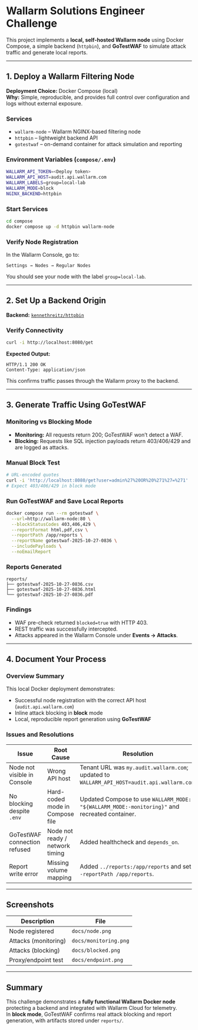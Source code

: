 # Wallarm Solutions Engineer Challenge

This project implements a **local, self-hosted Wallarm node** using Docker Compose, a simple backend (`httpbin`), and **GoTestWAF** to simulate attack traffic and generate local reports.

---

## 1. Deploy a Wallarm Filtering Node

**Deployment Choice:** Docker Compose (local)  
**Why:** Simple, reproducible, and provides full control over configuration and logs without external exposure.

### Services

- `wallarm-node` – Wallarm NGINX-based filtering node  
- `httpbin` – lightweight backend API  
- `gotestwaf` – on-demand container for attack simulation and reporting

### Environment Variables (`compose/.env`)

```bash
WALLARM_API_TOKEN=<Deploy token>
WALLARM_API_HOST=audit.api.wallarm.com
WALLARM_LABELS=group=local-lab
WALLARM_MODE=block
NGINX_BACKEND=httpbin
```

### Start Services
```bash
cd compose
docker compose up -d httpbin wallarm-node
```

### Verify Node Registration
In the Wallarm Console, go to:

```
Settings → Nodes → Regular Nodes
```

You should see your node with the label `group=local-lab`.

---

## 2. Set Up a Backend Origin

**Backend:** [`kennethreitz/httpbin`](https://hub.docker.com/r/kennethreitz/httpbin)

### Verify Connectivity
```bash
curl -i http://localhost:8080/get
```

**Expected Output:**
```
HTTP/1.1 200 OK
Content-Type: application/json
```

This confirms traffic passes through the Wallarm proxy to the backend.

---

## 3. Generate Traffic Using GoTestWAF

### Monitoring vs Blocking Mode
- **Monitoring:** All requests return 200; GoTestWAF won’t detect a WAF.  
- **Blocking:** Requests like SQL injection payloads return 403/406/429 and are logged as attacks.

### Manual Block Test
```bash
# URL-encoded quotes
curl -i 'http://localhost:8080/get?user=admin%27%20OR%20%271%27=%271'
# Expect 403/406/429 in block mode
```

### Run GoTestWAF and Save Local Reports
```bash
docker compose run --rm gotestwaf \
  --url=http://wallarm-node:80 \
  --blockStatusCodes 403,406,429 \
  --reportFormat html,pdf,csv \
  --reportPath /app/reports \
  --reportName gotestwaf-2025-10-27-0836 \
  --includePayloads \
  --noEmailReport
```

### Reports Generated
```
reports/
├── gotestwaf-2025-10-27-0836.csv
├── gotestwaf-2025-10-27-0836.html
└── gotestwaf-2025-10-27-0836.pdf
```

### Findings
- WAF pre-check returned `blocked=true` with HTTP 403.  
- REST traffic was successfully intercepted.  
- Attacks appeared in the Wallarm Console under **Events → Attacks**.

---

## 4. Document Your Process

### Overview Summary
This local Docker deployment demonstrates:

- Successful node registration with the correct API host (`audit.api.wallarm.com`)
- Inline attack blocking in **block** mode
- Local, reproducible report generation using **GoTestWAF**

### Issues and Resolutions

| Issue | Root Cause | Resolution |
|-------|-------------|------------|
| Node not visible in Console | Wrong API host | Tenant URL was `my.audit.wallarm.com`; updated to `WALLARM_API_HOST=audit.api.wallarm.com`. |
| No blocking despite `.env` | Hard-coded mode in Compose file | Updated Compose to use `WALLARM_MODE: "${WALLARM_MODE:-monitoring}"` and recreated container. |
| GoTestWAF connection refused | Node not ready / network timing | Added healthcheck and `depends_on`. |
| Report write error | Missing volume mapping | Added `../reports:/app/reports` and set `--reportPath /app/reports`. |

---

## Screenshots

| Description | File |
|--------------|------|
| Node registered | `docs/node.png` |
| Attacks (monitoring) | `docs/monitoring.png` |
| Attacks (blocking) | `docs/blocked.png` |
| Proxy/endpoint test | `docs/endpoint.png` |

---

## Summary

This challenge demonstrates a **fully functional Wallarm Docker node** protecting a backend and integrated with Wallarm Cloud for telemetry.  
In **block mode**, GoTestWAF confirms real attack blocking and report generation, with artifacts stored under `reports/`.
